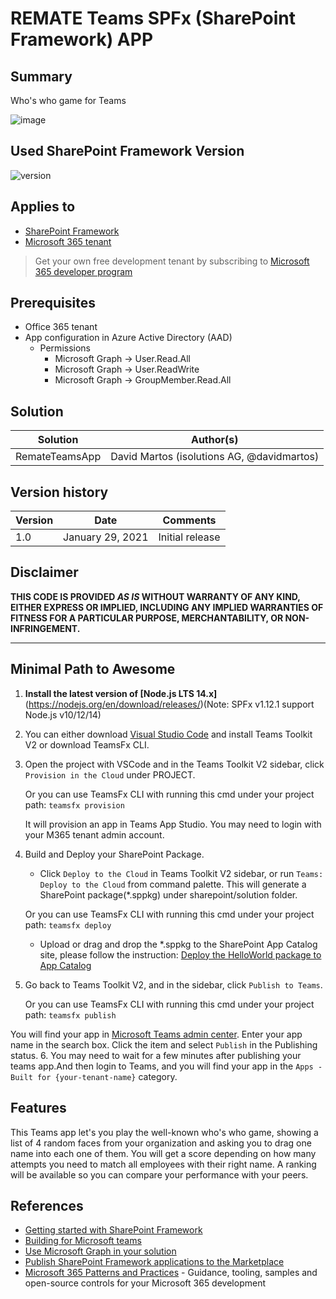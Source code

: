 # REMATE Teams SPFx (SharePoint Framework) APP

## Summary

Who's who game for Teams

![image](https://user-images.githubusercontent.com/85878792/121888006-c0f29f80-cd17-11eb-8eb6-7c81757bd956.png)

## Used SharePoint Framework Version

![version](https://img.shields.io/badge/version-1.12.1-green.svg)

## Applies to

- [SharePoint Framework](https://aka.ms/spfx)
- [Microsoft 365 tenant](https://docs.microsoft.com/en-us/sharepoint/dev/spfx/set-up-your-developer-tenant)

> Get your own free development tenant by subscribing to [Microsoft 365 developer program](http://aka.ms/o365devprogram)

## Prerequisites

* Office 365 tenant
* App configuration in Azure Active Directory (AAD)
    * Permissions
        * Microsoft Graph -> User.Read.All
        * Microsoft Graph -> User.ReadWrite
        * Microsoft Graph -> GroupMember.Read.All

## Solution

Solution|Author(s)
--------|---------
RemateTeamsApp | David Martos (isolutions AG, @davidmartos)

## Version history

Version|Date|Comments
-------|----|--------
1.0|January 29, 2021|Initial release

## Disclaimer

**THIS CODE IS PROVIDED *AS IS* WITHOUT WARRANTY OF ANY KIND, EITHER EXPRESS OR IMPLIED, INCLUDING ANY IMPLIED WARRANTIES OF FITNESS FOR A PARTICULAR PURPOSE, MERCHANTABILITY, OR NON-INFRINGEMENT.**

---

## Minimal Path to Awesome

1. <b>Install the latest version of [Node.js LTS 14.x]</b>(https://nodejs.org/en/download/releases/)(Note: SPFx v1.12.1 support Node.js v10/12/14)
2. You can either download [Visual Studio Code](https://code.visualstudio.com) and install Teams Toolkit V2 or download TeamsFx CLI.
3. Open the project with VSCode and in the Teams Toolkit V2 sidebar, click `Provision in the Cloud` under PROJECT.

    Or you can use TeamsFx CLI with running this cmd under your project path:
    `teamsfx provision`

    It will provision an app in Teams App Studio. You may need to login with your M365 tenant admin account.

4. Build and Deploy your SharePoint Package.
    - Click `Deploy to the Cloud` in Teams Toolkit V2 sidebar, or run `Teams: Deploy to the Cloud` from command palette. This will generate a SharePoint package(*.sppkg) under sharepoint/solution folder.
  
    Or you can use TeamsFx CLI with running this cmd under your project path:
        `teamsfx deploy`

    - Upload or drag and drop the *.sppkg to the SharePoint App Catalog site, please follow the instruction: [Deploy the HelloWorld package to App Catalog](https://docs.microsoft.com/en-us/sharepoint/dev/spfx/web-parts/get-started/serve-your-web-part-in-a-sharepoint-page#deploy-the-helloworld-package-to-app-catalog)
5. Go back to Teams Toolkit V2, and in the sidebar, click `Publish to Teams`. 

    Or you can use TeamsFx CLI with running this cmd under your project path:
        `teamsfx publish`

You will find your app in [Microsoft Teams admin center](https://admin.teams.microsoft.com/policies/manage-apps). Enter your app name in the search box.
Click the item and select `Publish` in the Publishing status.
6. You may need to wait for a few minutes after publishing your teams app.And then login to Teams, and you will find your app in the `Apps - Built for {your-tenant-name}` category.

## Features

This Teams app let's you play the well-known who's who game, showing a list of 4 random faces from your organization and asking you to drag one name into each one of them. You will get a score depending on how many attempts you need to match all employees with their right name. A ranking will be available so you can compare your performance with your peers.

## References

- [Getting started with SharePoint Framework](https://docs.microsoft.com/en-us/sharepoint/dev/spfx/set-up-your-developer-tenant)
- [Building for Microsoft teams](https://docs.microsoft.com/en-us/sharepoint/dev/spfx/build-for-teams-overview)
- [Use Microsoft Graph in your solution](https://docs.microsoft.com/en-us/sharepoint/dev/spfx/web-parts/get-started/using-microsoft-graph-apis)
- [Publish SharePoint Framework applications to the Marketplace](https://docs.microsoft.com/en-us/sharepoint/dev/spfx/publish-to-marketplace-overview)
- [Microsoft 365 Patterns and Practices](https://aka.ms/m365pnp) - Guidance, tooling, samples and open-source controls for your Microsoft 365 development
